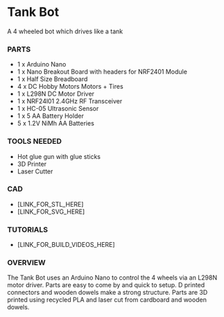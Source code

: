 # Tank Bot

A 4 wheeled bot which drives like a tank

### PARTS

- 1 x Arduino Nano
- 1 x Nano Breakout Board with headers for NRF2401 Module
- 1 x Half Size Breadboard
- 4 x DC Hobby Motors Motors + Tires
- 1 x L298N DC Motor Driver
- 1 x NRF24l01 2.4GHz RF Transceiver
- 1 x HC-05 Ultrasonic Sensor
- 1 x 5 AA Battery Holder
- 5 x 1.2V NiMh AA Batteries

### TOOLS NEEDED

- Hot glue gun with glue sticks
- 3D Printer
- Laser Cutter

### CAD

- [LINK_FOR_STL_HERE]
- [LINK_FOR_SVG_HERE]

### TUTORIALS

- [LINK_FOR_BUILD_VIDEOS_HERE]

### OVERVIEW

The Tank Bot uses an Arduino Nano to control the 4 wheels via an
L298N motor driver. Parts are easy to come by and quick to setup.
D printed connectors and wooden dowels make a strong structure.
Parts are 3D printed using recycled PLA and laser cut from cardboard and wooden dowels.
